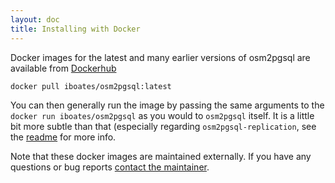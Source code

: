 ```yaml
---
layout: doc
title: Installing with Docker
---
```


Docker images for the latest and many earlier versions of osm2pgsql are available from
[Dockerhub](https://hub.docker.com/r/iboates/osm2pgsql)

```sh
docker pull iboates/osm2pgsql:latest
```

You can then generally run the image by passing the same arguments to the `docker run iboates/osm2pgsql` as you would to
`osm2pgsql` itself. It is a little bit more subtle than that (especially regarding `osm2pgsql-replication`, see the
[readme](https://github.com/iboates/osm-utilities-docker/tree/master/osm2pgsql#usel) for more info.

Note that these docker images are maintained externally. If you have any questions or bug reports [contact the
maintainer](https://github.com/iboates/osm-utilities-docker/issues).
